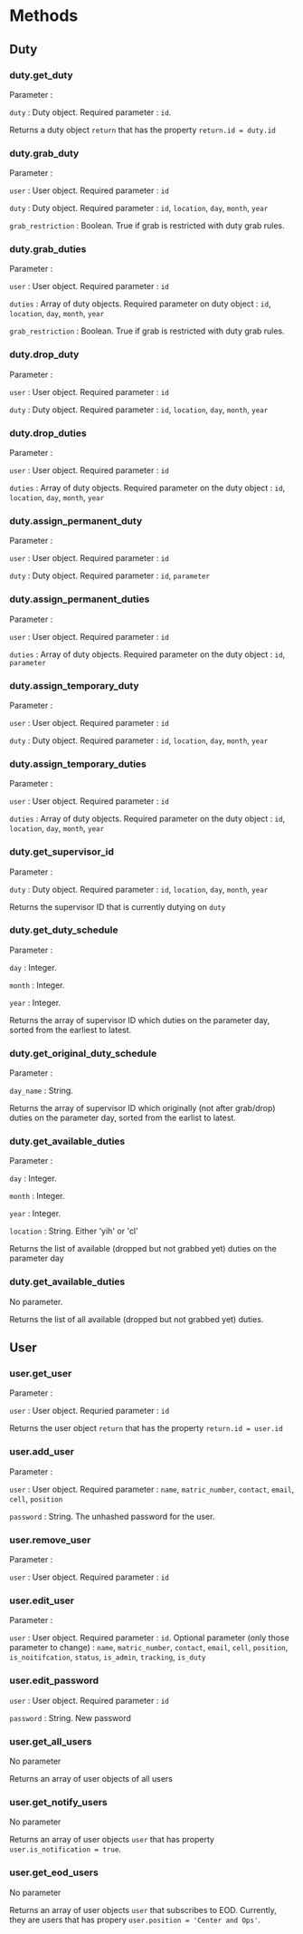 # Methods

## Duty

### duty.get_duty

Parameter :

`duty` : Duty object. Required parameter : `id`.

Returns a duty object `return` that has the property `return.id = duty.id`

### duty.grab_duty

Parameter :

`user` : User object. Required parameter : `id`

`duty` : Duty object. Required parameter : `id`, `location`, `day`, `month`, `year`

`grab_restriction` : Boolean. True if grab is restricted with duty grab rules.

### duty.grab_duties

Parameter :

`user` : User object. Required parameter : `id`

`duties` : Array of duty objects. Required parameter on duty object : `id`, `location`, `day`, `month`, `year`

`grab_restriction` : Boolean. True if grab is restricted with duty grab rules.

### duty.drop_duty

Parameter :

`user` : User object. Required parameter : `id`

`duty` : Duty object. Required parameter : `id`, `location`, `day`, `month`, `year`

### duty.drop_duties

Parameter : 

`user` : User object. Required parameter : `id`

`duties` : Array of duty objects. Required parameter on the duty object : `id`, `location`, `day`, `month`, `year`

### duty.assign_permanent_duty

Parameter : 

`user` : User object. Required parameter : `id`

`duty` : Duty object. Required parameter : `id`, `parameter`

### duty.assign_permanent_duties

Parameter : 

`user` : User object. Required parameter : `id`

`duties` : Array of duty objects. Required parameter on the duty object : `id`, `parameter`

### duty.assign_temporary_duty

Parameter : 

`user` : User object. Required parameter : `id`

`duty` : Duty object. Required parameter : `id`, `location`, `day`, `month`, `year`

### duty.assign_temporary_duties

Parameter : 

`user` : User object. Required parameter : `id`

`duties` : Array of duty objects. Required parameter on the duty object : `id`, `location`, `day`, `month`, `year`

### duty.get_supervisor_id

Parameter : 

`duty` : Duty object. Required parameter : `id`, `location`, `day`, `month`, `year`

Returns the supervisor ID that is currently dutying on `duty`

### duty.get_duty_schedule

Parameter : 

`day` : Integer.

`month` : Integer.

`year` : Integer.

Returns the array of supervisor ID which duties on the parameter day, sorted from the earliest to latest.

### duty.get_original_duty_schedule

Parameter : 

`day_name` : String.

Returns the array of supervisor ID which originally (not after grab/drop) duties on the parameter day, sorted from the earlist to latest.

### duty.get_available_duties

Parameter : 

`day` : Integer.

`month` : Integer.

`year` : Integer.

`location` : String. Either 'yih' or 'cl'

Returns the list of available (dropped but not grabbed yet) duties on the parameter day

### duty.get_available_duties

No parameter.

Returns the list of all available (dropped but not grabbed yet) duties.






## User

### user.get_user

Parameter :

`user` : User object. Requried parameter : `id`

Returns the user object `return` that has the property `return.id = user.id`

### user.add_user

Parameter :

`user` : User object. Required parameter : `name`, `matric_number`, `contact`, `email`, `cell`, `position`

`password` : String. The unhashed password for the user.

### user.remove_user

Parameter :

`user` : User object. Required parameter : `id`

### user.edit_user

Parameter :

`user` : User object. Required parameter : `id`. Optional parameter (only those parameter to change) : `name`, `matric_number`, `contact`, `email`, `cell`, `position`, `is_noitifcation`, `status`, `is_admin`, `tracking`, `is_duty` 

### user.edit_password

`user` : User object. Required parameter : `id`

`password` : String. New password

### user.get_all_users

No parameter

Returns an array of user objects of all users

### user.get_notify_users

No parameter

Returns an array of user objects `user` that has property `user.is_notification = true`.

### user.get_eod_users

No parameter

Returns an array of user objects `user` that subscribes to EOD. Currently, they are users that has propery `user.position = 'Center and Ops'`.


